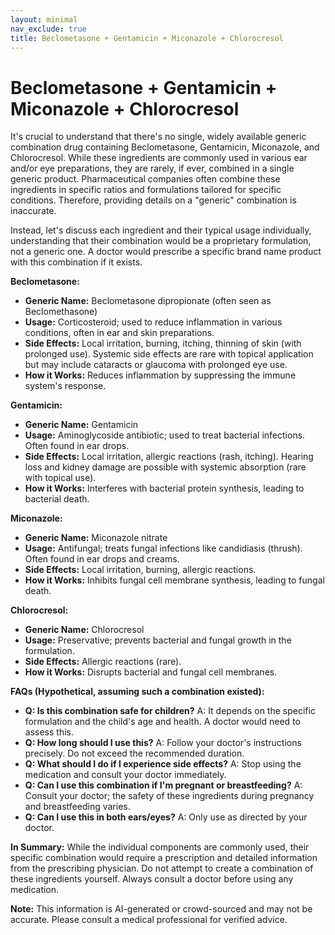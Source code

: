 ```yaml
---
layout: minimal
nav_exclude: true
title: Beclometasone + Gentamicin + Miconazole + Chlorocresol
---
```


# Beclometasone + Gentamicin + Miconazole + Chlorocresol

It's crucial to understand that there's no single, widely available generic combination drug containing Beclometasone, Gentamicin, Miconazole, and Chlorocresol.  While these ingredients are commonly used in various ear and/or eye preparations, they are rarely, if ever, combined in a single generic product.  Pharmaceutical companies often combine these ingredients in specific ratios and formulations tailored for specific conditions.  Therefore, providing details on a "generic" combination is inaccurate.

Instead, let's discuss each ingredient and their typical usage individually, understanding that their combination would be a proprietary formulation, not a generic one.  A doctor would prescribe a specific brand name product with this combination if it exists.


**Beclometasone:**

* **Generic Name:** Beclometasone dipropionate (often seen as Beclomethasone)
* **Usage:**  Corticosteroid; used to reduce inflammation in various conditions, often in ear and skin preparations.
* **Side Effects:** Local irritation, burning, itching, thinning of skin (with prolonged use). Systemic side effects are rare with topical application but may include cataracts or glaucoma with prolonged eye use.
* **How it Works:**  Reduces inflammation by suppressing the immune system's response.


**Gentamicin:**

* **Generic Name:** Gentamicin
* **Usage:** Aminoglycoside antibiotic; used to treat bacterial infections. Often found in ear drops.
* **Side Effects:**  Local irritation, allergic reactions (rash, itching).  Hearing loss and kidney damage are possible with systemic absorption (rare with topical use).
* **How it Works:**  Interferes with bacterial protein synthesis, leading to bacterial death.


**Miconazole:**

* **Generic Name:** Miconazole nitrate
* **Usage:** Antifungal; treats fungal infections like candidiasis (thrush). Often found in ear drops and creams.
* **Side Effects:**  Local irritation, burning, allergic reactions.
* **How it Works:** Inhibits fungal cell membrane synthesis, leading to fungal death.


**Chlorocresol:**

* **Generic Name:** Chlorocresol
* **Usage:** Preservative; prevents bacterial and fungal growth in the formulation.
* **Side Effects:** Allergic reactions (rare).
* **How it Works:** Disrupts bacterial and fungal cell membranes.


**FAQs (Hypothetical, assuming such a combination existed):**

* **Q: Is this combination safe for children?** A:  It depends on the specific formulation and the child's age and health. A doctor would need to assess this.
* **Q: How long should I use this?** A:  Follow your doctor's instructions precisely.  Do not exceed the recommended duration.
* **Q: What should I do if I experience side effects?** A:  Stop using the medication and consult your doctor immediately.
* **Q: Can I use this combination if I'm pregnant or breastfeeding?** A:  Consult your doctor; the safety of these ingredients during pregnancy and breastfeeding varies.
* **Q: Can I use this in both ears/eyes?** A:  Only use as directed by your doctor.



**In Summary:**  While the individual components are commonly used, their specific combination would require a prescription and detailed information from the prescribing physician. Do not attempt to create a combination of these ingredients yourself. Always consult a doctor before using any medication.


**Note:** This information is AI-generated or crowd-sourced and may not be accurate. Please consult a medical professional for verified advice.